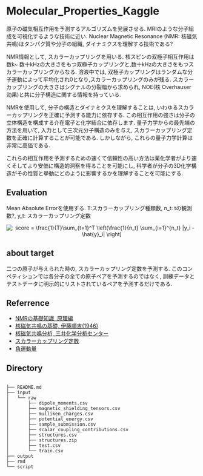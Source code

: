 # Molecular_Properties_Kaggle

原子の磁気相互作用を予測するアルゴリズムを発展させる. MRIのような分子組成を可視化するような技術に近い. Nuclear Magnetic Resonance (NMR: 核磁気共鳴)はタンパク質や分子の組織, ダイナミクスを理解する技術である?

NMR情報として, スカラーカップリングを用いる. 核スピンの双極子相互作用は数k~ 数十kHzの大きさをもつ双極子カップリングと,数十kHzの大きさをもつスカラーカップリングからなる. 溶液中では, 双極子カップリングはランダムな分子運動によって平均化され0となり,スカラーカップリングのみが残る. スカラーカップリングの大きさはシグナルの分裂幅から求められ, NOE(核 Overhauser 効果)と共に分子構造に関する情報を持っている.

NMRを使用して, 分子の構造とダイナミクスを理解することは, いわゆるスカラーカップリングを正確に予測する能力に依存する. この相互作用の強さは分子の立体構造を構成する介在電子と化学結合に依存します. 量子力学からの最先端の方法を用いて, 入力として三次元分子構造のみを与え, スカラーカップリング定数を正確に計算することが可能である. しかしながら, これらの量子力学計算は非常に高価である.

これらの相互作用を予測するための速くて信頼性の高い方法は薬化学者がより速くそしてより安価に構造的洞察を得ることを可能にし, 科学者が分子の3D化学構造がその性質と挙動にどのように影響するかを理解することを可能にする. 

## Evaluation

Mean Absolute Errorを使用する. T:スカラーカップリング種類数, n_t: tの観測数?, y_t: スカラーカップリング定数

<div align="center">
<img src="https://latex.codecogs.com/gif.latex?score&space;=&space;\frac{1}{T}\sum_{t=1}^T&space;\left(\frac{1}{n_t}&space;\sum_{i=1}^{n_t}&space;|y_i&space;-&space;\hat{y}_i|&space;\right)" title="score = \frac{1}{T}\sum_{t=1}^T \left(\frac{1}{n_t} \sum_{i=1}^{n_t} |y_i - \hat{y}_i| \right)" />
</div>


## about target 

二つの原子が与えられた時の, スカラーカップリング定数を予測する. このコンペティションでは各分子の全ての原子ペアを予測するのではなく, 訓練データとテストデータに明示的にリストされているペアを予測するだけである. 

## Referrence

- [NMRの基礎知識, 原理編](https://www.chem-station.com/blog/2018/01/nmr.html)
- [核磁気共鳴の基礎, 伊藤順吉(1946)](https://www.jstage.jst.go.jp/article/kobunshi1952/6/5/6_5_238/_pdf/-char/ja)
- [核磁気共鳴分析, 三井化学分析センター](https://www.mcanac.co.jp/service/detail/1002.html?c1n=分析機器別分類&c1s=machine&c2n=ＮＭＲ分析&c2s=01)
- [スカラーカップリング定数](https://www.chem.wisc.edu/areas/reich/nmr/05-hmr-03-jcoupl.htm)
- [角運動量](http://w3e.kanazawa-it.ac.jp/math/physics/category/mechanics/motion/angular_momentum/henkan-tex.cgi?target=/math/physics/category/mechanics/motion/angular_momentum/angular_momentum.html)


## Directory

```

├── README.md
├── input
│   └── raw
│       ├── dipole_moments.csv
│       ├── magnetic_shielding_tensors.csv
│       ├── mulliken_charges.csv
│       ├── potential_energy.csv
│       ├── sample_submission.csv
│       ├── scalar_coupling_contributions.csv
│       ├── structures.csv
│       ├── structures.zip
│       ├── test.csv
│       └── train.csv
├── output
├── rmd
└── script

```
